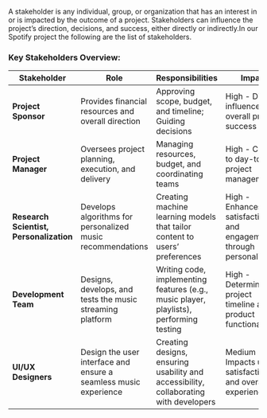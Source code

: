 
A stakeholder is any individual, group, or organization that has an interest in or is impacted by the outcome of a project. Stakeholders can influence the project’s direction, decisions, and success, either directly or indirectly.In our Spotify project the following are the list of stakeholders.


### Key Stakeholders Overview:

| **Stakeholder**               | **Role**                                              | **Responsibilities**                                             | **Impact**                                                    |
|-------------------------------|------------------------------------------------------|------------------------------------------------------------------|---------------------------------------------------------------|
| **Project Sponsor**            | Provides financial resources and overall direction   | Approving scope, budget, and timeline; Guiding decisions          | High - Directly influences overall project success             |
| **Project Manager**            | Oversees project planning, execution, and delivery   | Managing resources, budget, and coordinating teams                | High - Critical to day-to-day project management               |
| **Research Scientist, Personalization** | Develops algorithms for personalized music recommendations | Creating machine learning models that tailor content to users’ preferences | High - Enhances user satisfaction and engagement through personalization |
| **Development Team**           | Designs, develops, and tests the music streaming platform | Writing code, implementing features (e.g., music player, playlists), performing testing | High - Determines project timeline and product functionality   |
| **UI/UX Designers**            | Design the user interface and ensure a seamless music experience | Creating designs, ensuring usability and accessibility, collaborating with developers | Medium - Impacts user satisfaction and overall experience       |
